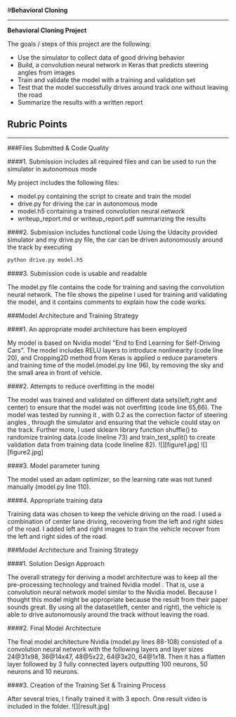 #**Behavioral Cloning** 

---

**Behavioral Cloning Project**

The goals / steps of this project are the following:
* Use the simulator to collect data of good driving behavior
* Build, a convolution neural network in Keras that predicts steering angles from images
* Train and validate the model with a training and validation set
* Test that the model successfully drives around track one without leaving the road
* Summarize the results with a written report


[//]: # (Image References)

[image1]: ./examples/placeholder.png "Model Visualization"
[image2]: ./examples/placeholder.png "Grayscaling"
[image3]: ./examples/placeholder_small.png "Recovery Image"
[image4]: ./examples/placeholder_small.png "Recovery Image"
[image5]: ./examples/placeholder_small.png "Recovery Image"
[image6]: ./examples/placeholder_small.png "Normal Image"
[image7]: ./examples/placeholder_small.png "Flipped Image"

## Rubric Points

---
###Files Submitted & Code Quality

####1. Submission includes all required files and can be used to run the simulator in autonomous mode

My project includes the following files:
* model.py containing the script to create and train the model
* drive.py for driving the car in autonomous mode
* model.h5 containing a trained convolution neural network 
* writeup_report.md or writeup_report.pdf summarizing the results

####2. Submission includes functional code
Using the Udacity provided simulator and my drive.py file, the car can be driven autonomously around the track by executing 
```sh
python drive.py model.h5
```

####3. Submission code is usable and readable

The model.py file contains the code for training and saving the convolution neural network. The file shows the pipeline I used for training and validating the model, and it contains comments to explain how the code works.

###Model Architecture and Training Strategy

####1. An appropriate model architecture has been employed

My model is based on Nvidia model "End to End Learning for Self-Driving Cars".  The model includes RELU layers to introduce nonlinearity (code line 20), and Cropping2D method from Keras is applied o reduce parameters and training time of the model.(model.py line 96), by removing the sky and the small area in front of vehicle.

####2. Attempts to reduce overfitting in the model

The model was trained and validated on different data sets(left,right and center) to ensure that the model was not overfitting (code line 65,66). The model was tested by running it  , with 0.2 as the correction factor of steering angles , through the simulator and ensuring that the vehicle could stay on the track. Further more, I used sklearn library function shuffle() to randomize training data.(code lineline 73) and train_test_split() to create validation data from training data (code lineline 82).
![][figure1.jpg]
![][figure2.jpg]

####3. Model parameter tuning

The model used an adam optimizer, so the learning rate was not tuned manually (model.py line 110). 

####4. Appropriate training data

Training data was chosen to keep the vehicle driving on the road. I used a combination of center lane driving, recovering from the left and right sides of the road. I added left and right images to train the vehicle recover from the left and right sides of the road. 

###Model Architecture and Training Strategy

####1. Solution Design Approach

The overall strategy for deriving a model architecture was to keep all the pre-processing technology and trained Nvidia model . That is,  use a convolution neural network model similar to the Nvidia model. Because I thought this model might be appropriate because the result from their paper sounds great.
By using all the dataset(left, center and right), the vehicle is able to drive autonomously around the track without leaving the road.

####2. Final Model Architecture

The final model architecture Nvidia (model.py lines 88-108) consisted of a convolution neural network with the following layers and layer sizes 24@31x98, 36@14x47, 48@5x22, 64@3x20, 64@1x18. Then it has a flatten layer followed by 3 fully connected layers outputting 100 neurons, 50 neurons and 10 neurons.

####3. Creation of the Training Set & Training Process

After several tries, I finally trained it with 3 epoch. One result video is included in the folder.
![][result.jpg]